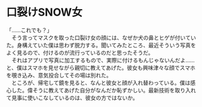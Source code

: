 # 口裂けSNOW女

「……これでも？」  
　そう言ってマスクを取った口裂け女の顔には、なぜか犬の鼻とヒゲが付いていた。身構えていた僕は思わず脱力する。聞いてみたところ、最近そういう写真をよく見るので、付けるのが流行っているのだと思ったそうだ。  
　それはアプリで写真に加工するもので、実際に付けるもんじゃないんだよ……と、僕はスマホを見せながら親切に教えてあげた。彼女も興味津々な顔でスマホを覗き込み、意気投合してその場は別れた。  
　ところが、帰宅して鏡を見ると、なんと彼女と顔が入れ替わっている。僕は感心した。偉そうに教えてあげた自分がなんだか恥ずかしい。最新技術を取り入れて見事に使いこなしているのは、彼女の方ではないか。 